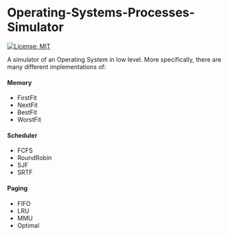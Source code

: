 # Operating-Systems-Processes-Simulator
[![License: MIT](https://img.shields.io/badge/License-MIT-yellow.svg)](https://opensource.org/licenses/MIT "MIT License")


A simulator of an Operating System in low level. More specifically, there are many different implementations of:

#### Memory
* FirstFit
* NextFit
* BestFit
* WorstFit

#### Scheduler
* FCFS
* RoundRobin
* SJF
* SRTF

#### Paging
* FIFO
* LRU
* MMU
* Optimal
